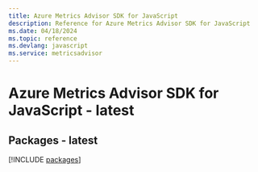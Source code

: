 ```yaml
---
title: Azure Metrics Advisor SDK for JavaScript
description: Reference for Azure Metrics Advisor SDK for JavaScript
ms.date: 04/18/2024
ms.topic: reference
ms.devlang: javascript
ms.service: metricsadvisor
---
```

# Azure Metrics Advisor SDK for JavaScript - latest
## Packages - latest
[!INCLUDE [packages](metrics-advisor-index.md)]